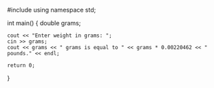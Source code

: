 #include <iostream>
using namespace std;

int main() {
    double grams;
    
    cout << "Enter weight in grams: ";
    cin >> grams;
    cout << grams << " grams is equal to " << grams * 0.00220462 << " pounds." << endl;
    
    return 0;
}

